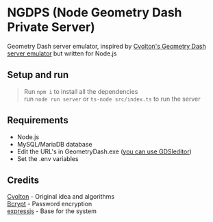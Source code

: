 # NGDPS (**N**ode **G**eometry **D**ash **P**rivate **S**erver)

Geometry Dash server emulator, inspired by [Cvolton's Geometry Dash server emulator](https://github.com/Cvolton/GMDprivateServer) but written for Node.js

## Setup and run
> Run ```npm i``` to install all the dependencies<br> run ```node run server``` or ```ts-node src/index.ts``` to run the server

## Requirements
- Node.js
- MySQL/MariaDB database
- Edit the URL's in GeometryDash.exe ([you can use GDSleditor](https://github.com/elnexreal/GD-SLEditor))
- Set the .env variables

## Credits

[Cvolton](https://github.com/Cvolton) - Original idea and algorithms<br>
[Bcrypt](https://www.npmjs.com/package/bcrypt) - Password encryption<br>
[expressjs](https://github.com/expressjs) - Base for the system